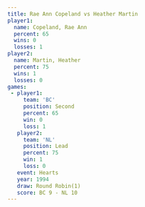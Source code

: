 ```yaml
---
title: Rae Ann Copeland vs Heather Martin
player1:                 
  name: Copeland, Rae Ann
  percent: 65            
  wins: 0                
  losses: 1              
player2:                 
  name: Martin, Heather  
  percent: 75            
  wins: 1                
  losses: 0              
games:
 - player1:          
     team: 'BC'      
     position: Second
     percent: 65     
     win: 0          
     loss: 1         
   player2:        
     team: 'NL'    
     position: Lead
     percent: 75   
     win: 1        
     loss: 0       
   event: Hearts       
   year: 1994          
   draw: Round Robin(1)
   score: BC 9 - NL 10 
---
```

